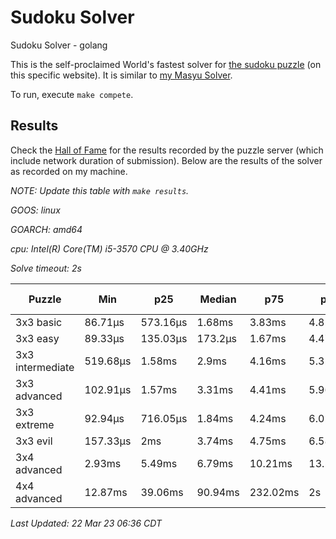 # Sudoku Solver
Sudoku Solver - golang

This is the self-proclaimed World's fastest solver for [the sudoku puzzle](https://www.puzzle-sudoku.com) (on this specific website). It is similar to [my Masyu Solver](https://github.com/joshprzybyszewski/masyu).

To run, execute `make compete`.

## Results

Check the [Hall of Fame](https://www.puzzle-sudoku.com/hall.php?hallsize=7) for the results recorded by the puzzle server (which include network duration of submission). Below are the results of the solver as recorded on my machine.

_NOTE: Update this table with `make results`._

<resultsMarker>

_GOOS: linux_

_GOARCH: amd64_

_cpu: Intel(R) Core(TM) i5-3570 CPU @ 3.40GHz_

_Solve timeout: 2s_

|Puzzle|Min|p25|Median|p75|p95|max|sample size|
|-|-|-|-|-|-|-|-:|
|3x3 basic|86.71µs|573.16µs|1.68ms|3.83ms|4.82ms|7.32ms|97|
|3x3 easy|89.33µs|135.03µs|173.2µs|1.67ms|4.47ms|4.77ms|96|
|3x3 intermediate|519.68µs|1.58ms|2.9ms|4.16ms|5.32ms|8.42ms|96|
|3x3 advanced|102.91µs|1.57ms|3.31ms|4.41ms|5.96ms|9.29ms|96|
|3x3 extreme|92.94µs|716.05µs|1.84ms|4.24ms|6.02ms|8.06ms|95|
|3x3 evil|157.33µs|2ms|3.74ms|4.75ms|6.58ms|10.06ms|98|
|3x4 advanced|2.93ms|5.49ms|6.79ms|10.21ms|13.51ms|28ms|91|
|4x4 advanced|12.87ms|39.06ms|90.94ms|232.02ms|2s|2.01s|142|

_Last Updated: 22 Mar 23 06:36 CDT_
</resultsMarker>
